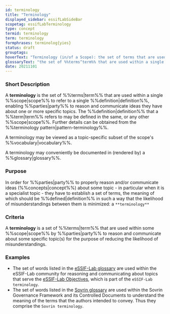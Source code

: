 ```yaml
---
id: terminology
title: "Terminology"
displayed_sidebar: essifLabSideBar
scopetag: essifLabTerminology
type: concept
termid: terminology
term: terminology
formphrases: terminolog{yies}
status: draft
grouptags:
hoverText: "Terminology (in/of a Scope): the set of terms that are used within a single Scope to refer to a single Definition, enabling Parties to reason and communicate ideas they have about one or more specific topics."
glossaryText: "the set of %%terms^term%% that are used within a single %%scope^scope%% to refer to a single %%definition^definition%%, enabling %%parties^party%% to reason and communicate ideas they have about one or more specific topics."
date: 20211101
---
```


### Short Description
A **terminology** is the set of %%terms|term%% that are used within a single %%scope|scope%% to refer to a single %%definition|definition%%, enabling %%parties|party%% to reason and communicate ideas they have about one or more specific topics. The %%definition|definition%% that a %%term|term%% refers to may be defined in the same, or any other %%scope|scope%%. Further details can be obtained from the %%terminology pattern|pattern-terminology%%.

A terminology may be viewed as a topic-specific subset of the scope's %%vocabulary|vocabulary%%.

A terminology may conveniently be documented in (rendered by) a %%glossary|glossary%%.

### Purpose
In order for %%parties|party%% to properly reason and/or communicate ideas (%%concepts|concept%%) about some topic - in particular when it is a specialist topic - they have to establish a set of terms, the meaning of which should be %%defined|definition%% in such a way that the likelihood of misunderstandings between them is minimized: a `**terminology**`

### Criteria
A **terminology** is a set of %%terms|term%% that are used within some %%scope|scope%% by %%parties|party%% to reason and communicate about some specific topic(s) for the purpose of reducing the likelihood of misunderstandings.

### Examples
- The set of words listed in the [eSSIF-Lab glossary](../essifLab-glossary) are used within the eSSIF-Lab community for reasoning and communicating about topics that serve the [eSSIF-Lab Objectives](../essifLab-objectives), which is part of the `eSSIF-Lab terminology`.
- The set of words listed in the [Sovrin glossary](https://sovrin.org/library/glossary/) are used within the Sovrin Governance Framework and its Controlled Documents to understand the meaning of the terms that the authors intended to convey. Thus they comprise the `Sovrin terminology`.